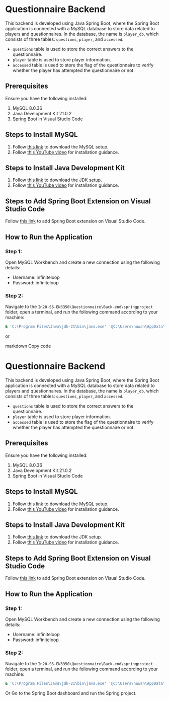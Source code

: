 # Questionnaire Backend

This backend is developed using Java Spring Boot, where the Spring Boot application is connected with a MySQL database to store data related to players and questionnaires. In the database, the name is `player_db`, which consists of three tables: `questions`, `player`, and `accessed`. 

- `questions` table is used to store the correct answers to the questionnaire.
- `player` table is used to store player information.
- `accessed` table is used to store the flag of the questionnaire to verify whether the player has attempted the questionnaire or not.

## Prerequisites
Ensure you have the following installed:
1. MySQL 8.0.36
2. Java Development Kit 21.0.2
3. Spring Boot in Visual Studio Code

## Steps to Install MySQL
1. Follow [this link](https://dev.mysql.com/downloads/installer/) to download the MySQL setup.
2. Follow [this YouTube video](https://www.youtube.com/watch?v=GwHpIl0vqY4) for installation guidance.

## Steps to Install Java Development Kit
1. Follow [this link](https://www.oracle.com/java/technologies/downloads/) to download the JDK setup.
2. Follow [this YouTube video](https://www.youtube.com/watch?v=WRISYpKhIrc&t=2s) for installation guidance.

## Steps to Add Spring Boot Extension on Visual Studio Code
Follow [this link](https://code.visualstudio.com/docs/java/java-spring-boot) to add Spring Boot extension on Visual Studio Code.

## How to Run the Application
### Step 1:
Open MySQL Workbench and create a new connection using the following details:
- Username: infiniteloop
- Password: infiniteloop

### Step 2:
Navigate to the `In20-S6-EN3350\Questionnaire\Back-end\springproject` folder, open a terminal, and run the following command according to your machine:
```bash
& 'C:\Program Files\Java\jdk-21\bin\java.exe' '@C:\Users\nuwan\AppData\Local\Temp\cp_ro0fkjvkub1511x2kn2p4tv1.argfile' 'com.infiniteloop.springproject.SpringprojectApplication'
```
or 


markdown
Copy code
# Questionnaire Backend

This backend is developed using Java Spring Boot, where the Spring Boot application is connected with a MySQL database to store data related to players and questionnaires. In the database, the name is `player_db`, which consists of three tables: `questions`, `player`, and `accessed`. 

- `questions` table is used to store the correct answers to the questionnaire.
- `player` table is used to store player information.
- `accessed` table is used to store the flag of the questionnaire to verify whether the player has attempted the questionnaire or not.

## Prerequisites
Ensure you have the following installed:
1. MySQL 8.0.36
2. Java Development Kit 21.0.2
3. Spring Boot in Visual Studio Code

## Steps to Install MySQL
1. Follow [this link](https://dev.mysql.com/downloads/installer/) to download the MySQL setup.
2. Follow [this YouTube video](https://www.youtube.com/watch?v=GwHpIl0vqY4) for installation guidance.

## Steps to Install Java Development Kit
1. Follow [this link](https://www.oracle.com/java/technologies/downloads/) to download the JDK setup.
2. Follow [this YouTube video](https://www.youtube.com/watch?v=WRISYpKhIrc&t=2s) for installation guidance.

## Steps to Add Spring Boot Extension on Visual Studio Code
Follow [this link](https://code.visualstudio.com/docs/java/java-spring-boot) to add Spring Boot extension on Visual Studio Code.

## How to Run the Application
### Step 1:
Open MySQL Workbench and create a new connection using the following details:
- Username: infiniteloop
- Password: infiniteloop

### Step 2:
Navigate to the `In20-S6-EN3350\Questionnaire\Back-end\springproject` folder, open a terminal, and run the following command according to your machine:
```bash
& 'C:\Program Files\Java\jdk-21\bin\java.exe' '@C:\Users\nuwan\AppData\Local\Temp\cp_ro0fkjvkub1511x2kn2p4tv1.argfile' 'com.infiniteloop.springproject.SpringprojectApplication'
```
Or
Go to the Spring Boot dashboard and run the Spring project.
